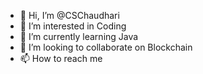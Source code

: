 - 👋 Hi, I’m @CSChaudhari
- 👀 I’m interested in Coding
- 🌱 I’m currently learning Java
- 💞️ I’m looking to collaborate on Blockchain
- 📫 How to reach me 

<!---
CSChaudhari/CSChaudhari is a ✨ special ✨ repository because its `README.md` (this file) appears on your GitHub profile.
You can click the Preview link to take a look at your changes.
--->
